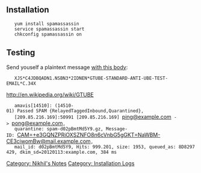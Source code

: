 Installation
------------

`   yum install spamassassin`  
`   service spamassassin start`  
`   chkconfig spamassassin on`

Testing
-------

Send youself a plaintext message [with this
body](http://en.wikipedia.org/wiki/GTUBE):

`   XJS*C4JDBQADN1.NSBN3*2IDNEN*GTUBE-STANDARD-ANTI-UBE-TEST-EMAIL*C.34X`

<http://en.wikipedia.org/wiki/GTUBE>

`   amavis[14510]: (14510-01) Passed SPAM {RelayedTaggedInbound,Quarantined}, `  
`   [209.85.216.169]:50991 [209.85.216.169] `<ping@example.com>` -> `<pong@example.com>`, `  
`   quarantine: spam-d02pBmtMd5Y9.gz, Message-ID: `<CAM=+e3GQNZPRiOXSZNFO8n6cVnbG5gGKT=NaWBM-CE3ciwomBw@mail.example.com>`, `  
`   mail_id: d02pBmtMd5Y9, Hits: 999.201, size: 1953, queued_as: 8D8297429, dkim_sd=20120113:example.com, 384 ms`

[Category: Nikhil's Notes](Category:_Nikhil's_Notes "wikilink")
[Category: Installation Logs](Category:_Installation_Logs "wikilink")
